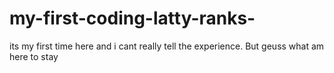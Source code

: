 # my-first-coding-latty-ranks-
its my first time here and i cant really tell the experience. But geuss what am here to stay
